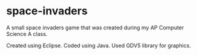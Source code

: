 # space-invaders
A small space invaders game that was created during my AP Computer Science A class.

Created using Eclipse. Coded using Java. Used GDV5 library for graphics.
